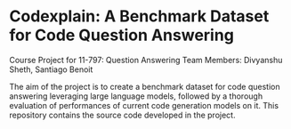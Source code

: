 # Codexplain: A Benchmark Dataset for Code Question Answering
Course Project for 11-797: Question Answering
Team Members: Divyanshu Sheth, Santiago Benoit

The aim of the project is to create a benchmark dataset for code question answering leveraging large language models, followed by a thorough evaluation of performances of current code generation models on it. This repository contains the source code developed in the project.


